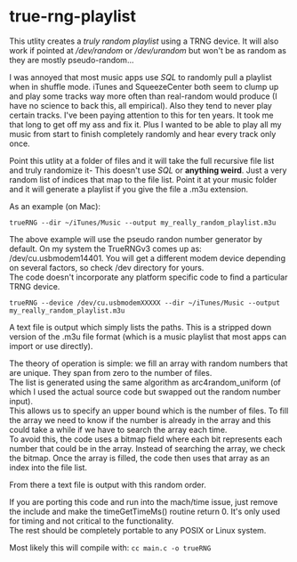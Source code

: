 # true-rng-playlist

This utlity creates a *truly random playlist* using a TRNG device.  It will also work if pointed at */dev/random* or */dev/urandom* but won't be as random as they are mostly pseudo-random...

I was annoyed that most music apps use *SQL* to randomly pull a playlist when in shuffle mode.  iTunes and SqueezeCenter both seem to clump up and play some tracks way more often than real-random would produce (I have no science to back this, all empirical).  Also they tend to never play certain tracks.  I've been paying attention to this for ten years.  It took me that long to get off my ass and fix it.
Plus I wanted to be able to play all my music from start to finish completely randomly and hear every track only once. 

Point this utlity at a folder of files and it will take the full recursive file list and truly randomize it-  This doesn't use *SQL* or **anything weird**.  Just a very random list of indices that map to the file list.  Point it at your music folder and it will generate a playlist if you give the file a .m3u extension.

As an example (on Mac):

`trueRNG --dir ~/iTunes/Music --output my_really_random_playlist.m3u`

The above example will use the pseudo randon number generator by default.  On my system the TrueRNGv3 comes up as: /dev/cu.usbmodem14401.  You will get a different modem device depending on several factors, so check /dev directory for yours.  
The code doesn't incorporate any platform specific code to find a particular TRNG device.

`trueRNG --device /dev/cu.usbmodemXXXXX --dir ~/iTunes/Music --output my_really_random_playlist.m3u`

A text file is output which simply lists the paths.  This is a stripped down version of the .m3u file format (which is a music playlist that most apps can import or use directly).

The theory of operation is simple:  we fill an array with random numbers that are unique.  They span from zero to the number of files.  
The list is generated using the same algorithm as arc4random_uniform (of which I used the actual source code but swapped out the random number input).  
This allows us to specify an upper bound which is the number of files.  To fill the array we need to know if the number is already in the array and this could take a while if we have to search the array each time.  
To avoid this, the code uses a bitmap field where each bit represents each number that could be in the array.  Instead of searching the array, we check the bitmap.  Once the array is filled, the code then uses that array as an index into the file list.  

From there a text file is output with this random order.

If you are porting this code and run into the mach/time issue, just remove the include and make the timeGetTimeMs() routine return 0.  It's only used for timing and not critical to the functionality.  
The rest should be completely portable to any POSIX or Linux system.  

Most likely this will compile with:
`cc main.c -o trueRNG`
